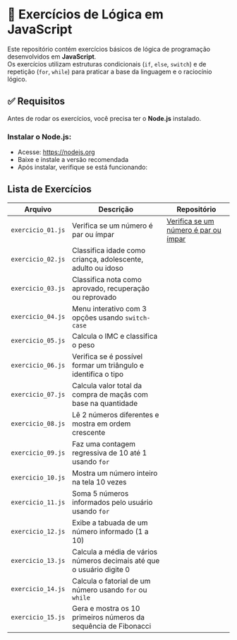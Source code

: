 # 🧠 Exercícios de Lógica em JavaScript

Este repositório contém exercícios básicos de lógica de programação desenvolvidos em **JavaScript**.  
Os exercícios utilizam estruturas condicionais (`if`, `else`, `switch`) e de repetição (`for`, `while`) para praticar a base da linguagem e o raciocínio lógico.

## ✅ Requisitos

Antes de rodar os exercícios, você precisa ter o **Node.js** instalado.

### Instalar o Node.js:

- Acesse: https://nodejs.org
- Baixe e instale a versão recomendada
- Após instalar, verifique se está funcionando:

## Lista de Exercícios

| Arquivo           | Descrição                                                             | Repositório 
| ----------------- | --------------------------------------------------------------------- | ----------------------
| `exercicio_01.js` | Verifica se um número é par ou ímpar                                  | [Verifica se um número é par ou ímpar](https://github.com/RenatoDEV87/Verifique-se-um-numero-e-par-ou-impar)
| `exercicio_02.js` | Classifica idade como criança, adolescente, adulto ou idoso           |
| `exercicio_03.js` | Classifica nota como aprovado, recuperação ou reprovado               |
| `exercicio_04.js` | Menu interativo com 3 opções usando `switch-case`                     |
| `exercicio_05.js` | Calcula o IMC e classifica o peso                                     |
| `exercicio_06.js` | Verifica se é possível formar um triângulo e identifica o tipo        |
| `exercicio_07.js` | Calcula valor total da compra de maçãs com base na quantidade         |
| `exercicio_08.js` | Lê 2 números diferentes e mostra em ordem crescente                   |
| `exercicio_09.js` | Faz uma contagem regressiva de 10 até 1 usando `for`                  |
| `exercicio_10.js` | Mostra um número inteiro na tela 10 vezes                             |
| `exercicio_11.js` | Soma 5 números informados pelo usuário usando `for`                   |
| `exercicio_12.js` | Exibe a tabuada de um número informado (1 a 10)                       |
| `exercicio_13.js` | Calcula a média de vários números decimais até que o usuário digite 0 |
| `exercicio_14.js` | Calcula o fatorial de um número usando `for` ou `while`               |
| `exercicio_15.js` | Gera e mostra os 10 primeiros números da sequência de Fibonacci       |

